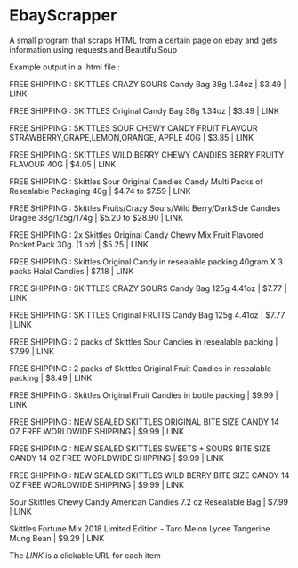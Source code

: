 # EbayScrapper
A small program that scraps HTML from a certain page on ebay and gets information using requests and BeautifulSoup

Example output in a .html file : 

FREE SHIPPING : SKITTLES CRAZY SOURS Candy Bag 38g 1.34oz | $3.49 | LINK

FREE SHIPPING : SKITTLES Original Candy Bag 38g 1.34oz | $3.49 | LINK

FREE SHIPPING : SKITTLES SOUR CHEWY CANDY FRUIT FLAVOUR STRAWBERRY,GRAPE,LEMON,ORANGE, APPLE 40G | $3.85 | LINK

FREE SHIPPING : SKITTLES WILD BERRY CHEWY CANDIES BERRY FRUITY FLAVOUR 40G | $4.05 | LINK

FREE SHIPPING : Skittles Sour Original Candies Candy Multi Packs of Resealable Packaging 40g | $4.74 to $7.59 | LINK

FREE SHIPPING : Skittles Fruits/Crazy Sours/Wild Berry/DarkSide Candies Dragee 38g/125g/174g | $5.20 to $28.90 | LINK

FREE SHIPPING : 2x Skittles Original Candy Chewy Mix Fruit Flavored Pocket Pack 30g. (1 oz) | $5.25 | LINK

FREE SHIPPING : Skittles Original Candy in resealable packing 40gram X 3 packs Halal Candies | $7.18 | LINK

FREE SHIPPING : SKITTLES CRAZY SOURS Candy Bag 125g 4.41oz | $7.77 | LINK

FREE SHIPPING : SKITTLES Original FRUITS Candy Bag 125g 4.41oz | $7.77 | LINK

FREE SHIPPING : 2 packs of Skittles Sour Candies in resealable packing | $7.99 | LINK

FREE SHIPPING : 2 packs of Skittles Original Fruit Candies in resealable packing | $8.49 | LINK

FREE SHIPPING : Skittles Original Fruit Candies in bottle packing | $9.99 | LINK

FREE SHIPPING : NEW SEALED SKITTLES ORIGINAL BITE SIZE CANDY 14 OZ FREE WORLDWIDE SHIPPING | $9.99 | LINK

FREE SHIPPING : NEW SEALED SKITTLES SWEETS + SOURS BITE SIZE CANDY 14 OZ FREE WORLDWIDE SHIPPING | $9.99 | LINK

FREE SHIPPING : NEW SEALED SKITTLES WILD BERRY BITE SIZE CANDY 14 OZ FREE WORLDWIDE SHIPPING | $9.99 | LINK

Sour Skittles Chewy Candy American Candies 7.2 oz Resealable Bag | $7.99 | LINK

Skittles Fortune Mix 2018 Limited Edition - Taro Melon Lycee Tangerine Mung Bean | $9.29 | LINK 

The _LINK_ is a clickable URL for each item
